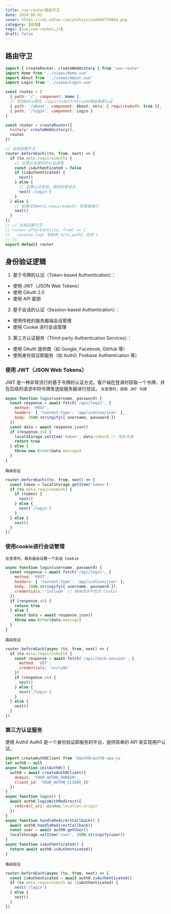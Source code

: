 ```yaml
---
title: vue-router路由守卫
date: 2024-06-05
cover: https://cdn.wdtwo.com/anzhiyu/vue048759064.png
category: [前端]
tags: [vue,vue-router,js]
draft: false
---
```

## 路由守卫
```js
import { createRouter, createWebHistory } from 'vue-router'
import Home from '../views/Home.vue'
import About from '../views/About.vue'
import Login from '../views/Login.vue'

const routes = [
  { path: '/', component: Home },
  // 添加meta属性，requiresAuth为true的路由需要认证
  { path: '/about', component: About, meta: { requiresAuth: true }},
  { path: '/login', component: Login }
]

const router = createRouter({
  history: createWebHistory(),
  routes
})

// 全局前置守卫
router.beforeEach((to, from, next) => {
  if (to.meta.requiresAuth) {
    // 这里应该是你的认证逻辑
    const isAuthenticated = false 
    if (isAuthenticated) {
      next()
    } else {
      // 如果认证失败，跳转到登录页
      next('/login')
    }
  } else {
    // 如果没有meta.requiresAuth，则直接放行
    next()
  }
})
// // 全局后置守卫
// router.afterEach((to, from) => {
//   console.log(`导航到 ${to.path} 完成`)
// })
export default router
```

## 身份验证逻辑

1. 基于令牌的认证（Token-based Authentication）：
  - 使用 JWT（JSON Web Tokens）
  - 使用 OAuth 2.0
  - 使用 API 密钥
2. 基于会话的认证（Session-based Authentication）：
  - 使用传统的服务器端会话管理
  - 使用 Cookie 进行会话管理
3. 第三方认证服务（Third-party Authentication Services）：
  - 使用 OAuth 提供商（如 Google, Facebook, GitHub 等）
  - 使用身份验证即服务（如 Auth0, Firebase Authentication 等）


### 使用 JWT（JSON Web Tokens）
JWT 是一种非常流行的基于令牌的认证方式。客户端在登录时获取一个令牌，并在后续的请求中将令牌发送给服务器进行验证。
`在登录时，获取 JWT 令牌`
```js
async function login(username, password) {
  const response = await fetch('/api/login', {
    method: 'POST',
    headers: { 'Content-Type': 'application/json' },
    body: JSON.stringify({ username, password })
  })
  const data = await response.json()
  if (response.ok) {
    localStorage.setItem('token', data.token) // 保存令牌
    return true
  } else {
    throw new Error(data.message)
  }
}
```
`路由验证`
```js
router.beforeEach((to, from, next) => {
  const token = localStorage.getItem('token')
  if (to.meta.requiresAuth) {
    if (token) {
      next()
    } else {
      next('/login')
    }
  } else {
    next()
  }
})
```
### 使用cookie进行会话管理
`在登录时，服务器会设置一个会话 Cookie`
```js
async function login(username, password) {
  const response = await fetch('/api/login', {
    method: 'POST',
    headers: { 'Content-Type': 'application/json' },
    body: JSON.stringify({ username, password }),
    credentials: 'include' // 确保请求中包含 Cookie
  })
  if (response.ok) {
    return true
  } else {
    const data = await response.json()
    throw new Error(data.message)
  }
}
```
`路由验证`
```js
router.beforeEach(async (to, from, next) => {
  if (to.meta.requiresAuth) {
    const response = await fetch('/api/check-session', {
      method: 'GET',
      credentials: 'include'
    })
    if (response.ok) {
      next()
    } else {
      next('/login')
    }
  } else {
    next()
  }
})
```
### 第三方认证服务
使用 Auth0
Auth0 是一个身份验证即服务的平台，提供简单的 API 来实现用户认证。
```js
import createAuth0Client from '@auth0/auth0-spa-js'
let auth0 = null
async function initAuth0() {
  auth0 = await createAuth0Client({
    domain: 'YOUR_AUTH0_DOMAIN',
    client_id: 'YOUR_AUTH0_CLIENT_ID'
  })
}
async function login() {
  await auth0.loginWithRedirect({
    redirect_uri: window.location.origin
  })
}
async function handleRedirectCallback() {
  await auth0.handleRedirectCallback()
  const user = await auth0.getUser()
  localStorage.setItem('user', JSON.stringify(user))
}
async function isAuthenticated() {
  return await auth0.isAuthenticated()
}
```
`路由验证`
```js
router.beforeEach(async (to, from, next) => {
  const isAuthenticated = await auth0.isAuthenticated()
  if (to.meta.requiresAuth && !isAuthenticated) {
    next('/login')
  } else {
    next()
  }
})
```
